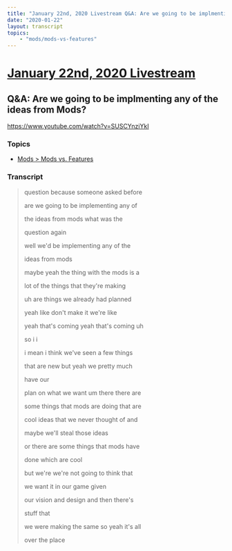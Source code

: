 ```yaml
---
title: "January 22nd, 2020 Livestream Q&A: Are we going to be implmenting any of the ideas from Mods?"
date: "2020-01-22"
layout: transcript
topics:
    - "mods/mods-vs-features"
---
```

# [January 22nd, 2020 Livestream](../2020-01-22.md)
## Q&A: Are we going to be implmenting any of the ideas from Mods?
https://www.youtube.com/watch?v=SUSCYnziYkI

### Topics
* [Mods > Mods vs. Features](../topics/mods/mods-vs-features.md)

### Transcript

> question because someone asked before
> 
> are we going to be implementing any of
> 
> the ideas from mods what was the
> 
> question again
> 
> well we'd be implementing any of the
> 
> ideas from mods
> 
> maybe yeah the thing with the mods is a
> 
> lot of the things that they're making
> 
> uh are things we already had planned
> 
> yeah like don't make it we're like
> 
> yeah that's coming yeah that's coming uh
> 
> so i i
> 
> i mean i think we've seen a few things
> 
> that are new but yeah we pretty much
> 
> have our
> 
> plan on what we want um there there are
> 
> some things that mods are doing that are
> 
> cool ideas that we never thought of and
> 
> maybe we'll steal those ideas
> 
> or there are some things that mods have
> 
> done which are cool
> 
> but we're we're not going to think that
> 
> we want it in our game given
> 
> our vision and design and then there's
> 
> stuff that
> 
> we were making the same so yeah it's all
> 
> over the place
> 
